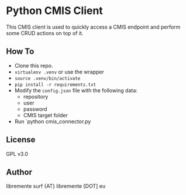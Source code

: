 # Python CMIS Client
This CMIS client is used to quickly access a CMIS
endpoint and perform some CRUD actions on top of it. 

## How To
* Clone this repo.
* `virtualenv .venv` or use the wrapper
* `source .venv/bin/activate`
* `pip install -r requirements.txt`
* Modify the `config.json` file with the following data:
  - repository 
  - user 
  - password 
  - CMIS target folder 
* Run `python cmis_connector.py

## License
GPL v3.0

## Author
libremente
surf {AT} libremente [DOT] eu
 
